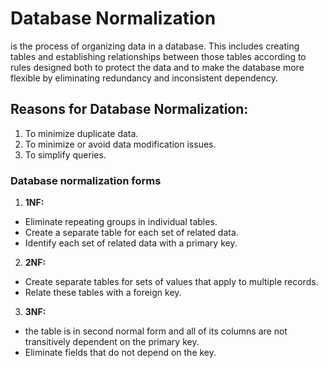 # Database Normalization
is the process of organizing data in a database. This includes creating tables and establishing relationships between those tables according to rules designed both to protect the data and to make the database more flexible by eliminating redundancy and inconsistent dependency.

## Reasons for Database Normalization:
1. To minimize duplicate data.
2. To minimize or avoid data modification issues.
3. To simplify queries.

### Database normalization forms

1. **1NF:**
- Eliminate repeating groups in individual tables.
- Create a separate table for each set of related data.
- Identify each set of related data with a primary key.

2. **2NF:**
- Create separate tables for sets of values that apply to multiple records.
- Relate these tables with a foreign key.

3. **3NF:** 
- the table is in second normal form and all of its columns are not transitively dependent on the primary key.
- Eliminate fields that do not depend on the key.
